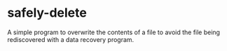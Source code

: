 # safely-delete
A simple program to overwrite the contents of a file to avoid the file being rediscovered with a data recovery program.
